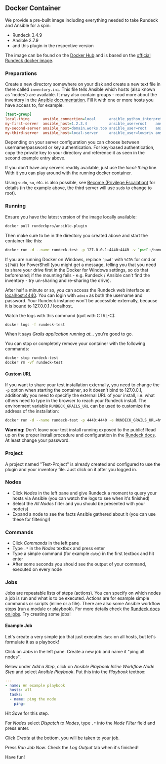 ## Docker Container ##

We provide a pre-built image including everything needed to take Rundeck and Ansible for a spin:

- Rundeck 3.4.9
- Ansible 2.7.9
- and this plugin in the respective version

The image can be found on the [Docker Hub](https://hub.docker.com/r/rundeck-plugins/ansible-plugin/) and is based on the [official Rundeck docker image](https://hub.docker.com/r/rundeck/rundeck).

### Preparations ###

Create a new directory somewhere on your disk and create a new text file in there called `inventory.ini`. This file tells Ansible which hosts (also known as 'nodes') are available. It may also contain groups - read more about the inventory in the [Ansible documentation](https://docs.ansible.com/ansible/latest/user_guide/intro_inventory.html). Fill it with one or more hosts you have access to, for example:

```ini
[test-group]
local-thing      ansible_connection=local      ansible_python_interpreter=/usr/bin/python3
my-first-server  ansible_host=1.2.3.4          ansible_user=root    ansible_ssh_pass=SUPER_SECRET
my-second-server ansible_host=domain.works.too ansible_user=root    ansible_ssh_private_key_file=/home/rundeck/data/my-key.rsa
my-third-server  ansible_host=local-server     ansible_user=lowpriv ansible_ssh_pass=SUPER_SECRET ansible_become=true ansible_become_pass=SUPER_SECRET
```

Depending on your server configuration you can choose between username/password or key authentication. For key-based authentication, copy the private key to your directory and reference it as seen in the second example entry above.

If you don't have any servers readily available, just use the *local-thing* line. With it you can play around with the running docker container.

Using `sudo`, `su`, etc. is also possible, see [Become (Privilege Escalation)](https://docs.ansible.com/ansible/latest/user_guide/become.html) for details (in the example above, the third server will use `sudo` to change to root).

### Running ###

Ensure you have the latest version of the image locally available:

```bash
docker pull rundeckpro/ansible-plugin
```

Then make sure to be in the directory you created above and start the container like this:

```bash
docker run -d --name rundeck-test -p 127.0.0.1:4440:4440 -v `pwd`:/home/rundeck/data rundeckpro/ansible-plugin
```

If you are running Docker on Windows, replace `` `pwd` `` with `%CD%` for cmd or `${PWD}` for PowerShell (you might get a message, telling you that you need to share your drive first in the Docker for Windows settings, so do that beforehand; if the mounting fails - e.g. Rundeck / Ansible can't find the inventory - try un-sharing and re-sharing the drive).

After half a minute or so, you can access the Rundeck web interface at [localhost:4440](http://localhost:4440). You can login with `admin` as both the username and password. Your Rundeck instance won't be accessible externally, because it is bound to 127.0.0.1 / localhost.

Watch the logs with this command (quit with CTRL-C):

```bash
docker logs -f rundeck-test
```

When it says *Grails application running at...* you're good to go.

You can stop or completely remove your container with the following commands:

```bash
docker stop rundeck-test
docker rm -vf rundeck-test
```

#### Custom URL ####

If you want to share your test installation externally, you need to change the `-p` option when starting the container, so it doesn't bind to 127.0.0.1, additionally you need to specifiy the external URL of your install, i.e. what others need to type in the browser to reach your Rundeck install. The environment variable `RUNDECK_GRAILS_URL` can be used to customize the address of the installation:

```bash
docker run -d --name rundeck-test -p 4440:4440 -e RUNDECK_GRAILS_URL=http://my-host:4440 -v `pwd`:/home/rundeck/data rundeckpro/ansible-plugin
```

**Warning:** Don't leave your test install running exposed to the public! Read up on the proper install procedure and configuration in the [Rundeck docs](https://docs.rundeck.com/docs/administration/security/index.html). At least change your password.

### Project ###

A project named "Test-Project" is already created and configured to use the plugin and your inventory file. Just click on it after you logged in.

### Nodes ###

- Click *Nodes* in the left pane and give Rundeck a moment to query your hosts via Ansible (you can watch the logs to see when it's finished)
- Select the *All Nodes* filter and you should be presented with your node(s)
- Expand a node to see the facts Ansible gathered about it (you can use these for filtering!)

### Commands ###

- Click *Commands* in the left pane
- Type `.*` in the *Nodes* textbox and press enter
- Type a simple command (for example `date`) in the first textbox and hit enter
- After some seconds you should see the output of your command, executed on every node

### Jobs ###

Jobs are repeatable lists of steps (actions). You can specify on which nodes a job is run and what is to be executed. Actions are for example simple commands or scripts (inline or a file). There are also some Ansible workflow steps (run a module or playbook). For more details check the [Rundeck docs on jobs](https://docs.rundeck.com/docs/tutorials/jobs.html). Try creating some jobs!

#### Example Job ####

Let's create a very simple job that just executes `date` on all hosts, but let's formulate it as a playbook!

Click on *Jobs* in the left pane. Create a new job and name it "ping all nodes".

Below under *Add a Step*, click on *Ansible Playbook Inline Workflow Node Step* and select *Ansible Playbook*. Put this into the *Playbook* textbox:

```yaml
---
- name: An example playbook
  hosts: all
  tasks:
  - name: ping the node
    ping:
```

Hit *Save* for this step.

For *Nodes* select *Dispatch to Nodes*, type `.*` into the *Node Filter* field and press enter.

Click *Create* at the bottom, you will be taken to your job.

Press *Run Job Now*. Check the *Log Output* tab when it's finished!

Have fun!
